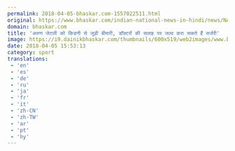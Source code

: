 ```yaml
---
permalink: 2018-04-05-bhaskar.com-1557022511.html
original: https://www.bhaskar.com/indian-national-news-in-hindi/news/NAT-NAN-HDLN-finance-minister-arun-jaitley-confirms-he-is-suffering-from-kidney-related-ailments-5845582-NOR.html
domain: bhaskar.com
title: 'अरुण जेटली को किडनी से जुड़ी बीमारी, डॉक्टरों की सलाह पर जल्द करा सकते हैं सर्जरी'
image: https://i9.dainikbhaskar.com/thumbnails/600x519/web2images/www.bhaskar.com/2018/04/05/arun-jaitley_1522939432.jpg
date: 2018-04-05 15:53:13
category: sport
translations: 
 - 'en'
 - 'es'
 - 'de'
 - 'ru'
 - 'ja'
 - 'fr'
 - 'it'
 - 'zh-CN'
 - 'zh-TW'
 - 'ar'
 - 'pt'
 - 'hy'
---
```


